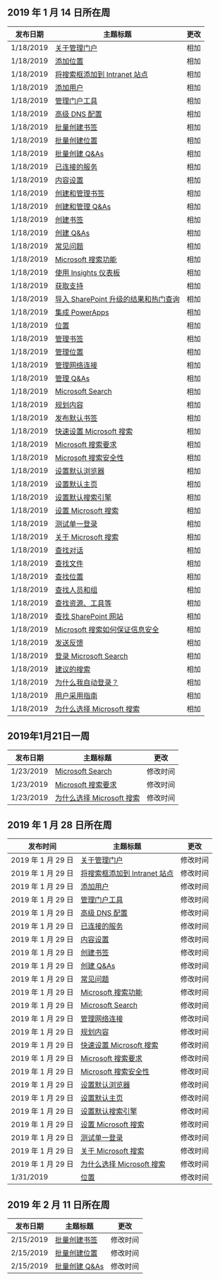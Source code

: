 <!-- This file is generated automatically each week. Changes made to this file will be overwritten.-->




## <a name="week-of-january-14-2019"></a>2019 年 1 月 14 日所在周


| 发布日期 |主题标题 | 更改 |
|------|------------|--------|
| 1/18/2019 | [关于管理门户](/MicrosoftSearch/about-the-admin-portal) | 相加 |
| 1/18/2019 | [添加位置](/MicrosoftSearch/add-a-location) | 相加 |
| 1/18/2019 | [将搜索框添加到 Intranet 站点](/MicrosoftSearch/add-a-search-box-to-your-intranet-site) | 相加 |
| 1/18/2019 | [添加用户](/MicrosoftSearch/add-users) | 相加 |
| 1/18/2019 | [管理门户工具](/MicrosoftSearch/admin-portal-tools) | 相加 |
| 1/18/2019 | [高级 DNS 配置](/MicrosoftSearch/advanced-dns-configuration) | 相加 |
| 1/18/2019 | [批量创建书签](/MicrosoftSearch/bulk-create-bookmarks) | 相加 |
| 1/18/2019 | [批量创建位置](/MicrosoftSearch/bulk-create-locations) | 相加 |
| 1/18/2019 | [批量创建 Q&As](/MicrosoftSearch/bulk-create-qas) | 相加 |
| 1/18/2019 | [已连接的服务](/MicrosoftSearch/connected-services) | 相加 |
| 1/18/2019 | [内容设置](/MicrosoftSearch/content-settings) | 相加 |
| 1/18/2019 | [创建和管理书签](/MicrosoftSearch/create-and-manage-bookmarks) | 相加 |
| 1/18/2019 | [创建和管理 Q&As](/MicrosoftSearch/create-and-manage-qas) | 相加 |
| 1/18/2019 | [创建书签](/MicrosoftSearch/create-bookmarks) | 相加 |
| 1/18/2019 | [创建 Q&As](/MicrosoftSearch/create-qas) | 相加 |
| 1/18/2019 | [常见问题](/MicrosoftSearch/faqs) | 相加 |
| 1/18/2019 | [Microsoft 搜索功能](/MicrosoftSearch/features) | 相加 |
| 1/18/2019 | [使用 Insights 仪表板](/MicrosoftSearch/get-insights) | 相加 |
| 1/18/2019 | [获取支持](/MicrosoftSearch/get-support) | 相加 |
| 1/18/2019 | [导入 SharePoint 升级的结果和热门查询](/MicrosoftSearch/import-sharepoint-promoted-results-and-top-queries) | 相加 |
| 1/18/2019 | [集成 PowerApps](/MicrosoftSearch/integrate-powerapps) | 相加 |
| 1/18/2019 | [位置](/MicrosoftSearch/locations) | 相加 |
| 1/18/2019 | [管理书签](/MicrosoftSearch/manage-bookmarks) | 相加 |
| 1/18/2019 | [管理位置](/MicrosoftSearch/manage-locations) | 相加 |
| 1/18/2019 | [管理网络连接](/MicrosoftSearch/manage-network-connections) | 相加 |
| 1/18/2019 | [管理 Q&As](/MicrosoftSearch/manage-qas) | 相加 |
| 1/18/2019 | [Microsoft Search](/MicrosoftSearch/microsoft-search) | 相加 |
| 1/18/2019 | [规划内容](/MicrosoftSearch/plan-your-content) | 相加 |
| 1/18/2019 | [发布默认书签](/MicrosoftSearch/publish-default-bookmarks) | 相加 |
| 1/18/2019 | [快速设置 Microsoft 搜索](/MicrosoftSearch/quick-set-up) | 相加 |
| 1/18/2019 | [Microsoft 搜索要求](/MicrosoftSearch/requirements) | 相加 |
| 1/18/2019 | [Microsoft 搜索安全性](/MicrosoftSearch/security) | 相加 |
| 1/18/2019 | [设置默认浏览器](/MicrosoftSearch/set-default-browser) | 相加 |
| 1/18/2019 | [设置默认主页](/MicrosoftSearch/set-default-homepage) | 相加 |
| 1/18/2019 | [设置默认搜索引擎](/MicrosoftSearch/set-default-search-engine) | 相加 |
| 1/18/2019 | [设置 Microsoft 搜索](/MicrosoftSearch/set-up-microsoft-search) | 相加 |
| 1/18/2019 | [测试单一登录](/MicrosoftSearch/test-single-sign-on) | 相加 |
| 1/18/2019 | [关于 Microsoft 搜索](/MicrosoftSearch/use/about-microsoft-search) | 相加 |
| 1/18/2019 | [查找对话](/MicrosoftSearch/use/find-conversations) | 相加 |
| 1/18/2019 | [查找文件](/MicrosoftSearch/use/find-files) | 相加 |
| 1/18/2019 | [查找位置](/MicrosoftSearch/use/find-locations) | 相加 |
| 1/18/2019 | [查找人员和组](/MicrosoftSearch/use/find-people-and-groups) | 相加 |
| 1/18/2019 | [查找资源、工具等](/MicrosoftSearch/use/find-resources-tools-and-more) | 相加 |
| 1/18/2019 | [查找 SharePoint 网站](/MicrosoftSearch/use/find-sharepoint-sites) | 相加 |
| 1/18/2019 | [Microsoft 搜索如何保证信息安全](/MicrosoftSearch/use/how-microsoft-search-keeps-your-info-secure) | 相加 |
| 1/18/2019 | [发送反馈](/MicrosoftSearch/use/send-feedback) | 相加 |
| 1/18/2019 | [登录 Microsoft Search](/MicrosoftSearch/use/sign-in) | 相加 |
| 1/18/2019 | [建议的搜索](/MicrosoftSearch/use/suggested-searches) | 相加 |
| 1/18/2019 | [为什么我自动登录？](/MicrosoftSearch/use/why-am-i-automatically-signed-in) | 相加 |
| 1/18/2019 | [用户采用指南](/MicrosoftSearch/user-adoption-guide) | 相加 |
| 1/18/2019 | [为什么选择 Microsoft 搜索](/MicrosoftSearch/why-microsoft-search) | 相加 |


## <a name="week-of-january-21-2019"></a>2019年1月21日一周


| 发布日期 |主题标题 | 更改 |
|------|------------|--------|
| 1/23/2019 | [Microsoft Search](/MicrosoftSearch/index) | 修改时间 |
| 1/23/2019 | [Microsoft 搜索要求](/MicrosoftSearch/requirements) | 修改时间 |
| 1/23/2019 | [为什么选择 Microsoft 搜索](/MicrosoftSearch/why-microsoft-search) | 修改时间 |


## <a name="week-of-january-28-2019"></a>2019 年 1 月 28 日所在周


| 发布时间 |主题标题 | 更改 |
|------|------------|--------|
| 2019 年 1 月 29 日 | [关于管理门户](/MicrosoftSearch/about-the-admin-portal) | 修改时间 |
| 2019 年 1 月 29 日 | [将搜索框添加到 Intranet 站点](/MicrosoftSearch/add-a-search-box-to-your-intranet-site) | 修改时间 |
| 2019 年 1 月 29 日 | [添加用户](/MicrosoftSearch/add-users) | 修改时间 |
| 2019 年 1 月 29 日 | [管理门户工具](/MicrosoftSearch/admin-portal-tools) | 修改时间 |
| 2019 年 1 月 29 日 | [高级 DNS 配置](/MicrosoftSearch/advanced-dns-configuration) | 修改时间 |
| 2019 年 1 月 29 日 | [已连接的服务](/MicrosoftSearch/connected-services) | 修改时间 |
| 2019 年 1 月 29 日 | [内容设置](/MicrosoftSearch/content-settings) | 修改时间 |
| 2019 年 1 月 29 日 | [创建书签](/MicrosoftSearch/create-bookmarks) | 修改时间 |
| 2019 年 1 月 29 日 | [创建 Q&As](/MicrosoftSearch/create-qas) | 修改时间 |
| 2019 年 1 月 29 日 | [常见问题](/MicrosoftSearch/faqs) | 修改时间 |
| 2019 年 1 月 29 日 | [Microsoft 搜索功能](/MicrosoftSearch/features) | 修改时间 |
| 2019 年 1 月 29 日 | [Microsoft Search](/MicrosoftSearch/index) | 修改时间 |
| 2019 年 1 月 29 日 | [管理网络连接](/MicrosoftSearch/manage-network-connections) | 修改时间 |
| 2019 年 1 月 29 日 | [规划内容](/MicrosoftSearch/plan-your-content) | 修改时间 |
| 2019 年 1 月 29 日 | [快速设置 Microsoft 搜索](/MicrosoftSearch/quick-set-up) | 修改时间 |
| 2019 年 1 月 29 日 | [Microsoft 搜索要求](/MicrosoftSearch/requirements) | 修改时间 |
| 2019 年 1 月 29 日 | [Microsoft 搜索安全性](/MicrosoftSearch/security) | 修改时间 |
| 2019 年 1 月 29 日 | [设置默认浏览器](/MicrosoftSearch/set-default-browser) | 修改时间 |
| 2019 年 1 月 29 日 | [设置默认主页](/MicrosoftSearch/set-default-homepage) | 修改时间 |
| 2019 年 1 月 29 日 | [设置默认搜索引擎](/MicrosoftSearch/set-default-search-engine) | 修改时间 |
| 2019 年 1 月 29 日 | [设置 Microsoft 搜索](/MicrosoftSearch/set-up-microsoft-search) | 修改时间 |
| 2019 年 1 月 29 日 | [测试单一登录](/MicrosoftSearch/test-single-sign-on) | 修改时间 |
| 2019 年 1 月 29 日 | [关于 Microsoft 搜索](/MicrosoftSearch/use/about-microsoft-search) | 修改时间 |
| 2019 年 1 月 29 日 | [为什么选择 Microsoft 搜索](/MicrosoftSearch/why-microsoft-search) | 修改时间 |
| 1/31/2019 | [位置](/MicrosoftSearch/locations) | 修改时间 |


## <a name="week-of-february-11-2019"></a>2019 年 2 月 11 日所在周


| 发布日期 |主题标题 | 更改 |
|------|------------|--------|
| 2/15/2019 | [批量创建书签](/MicrosoftSearch/bulk-create-bookmarks) | 修改时间 |
| 2/15/2019 | [批量创建位置](/MicrosoftSearch/bulk-create-locations) | 修改时间 |
| 2/15/2019 | [批量创建 Q&As](/MicrosoftSearch/bulk-create-qas) | 修改时间 |
